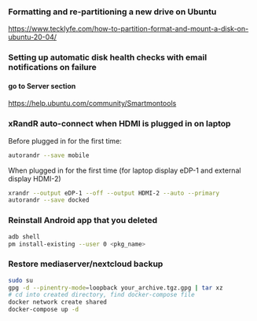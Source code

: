 ### Formatting and re-partitioning a new drive on Ubuntu
https://www.tecklyfe.com/how-to-partition-format-and-mount-a-disk-on-ubuntu-20-04/

### Setting up automatic disk health checks with email notifications on failure
#### go to Server section
https://help.ubuntu.com/community/Smartmontools

### xRandR auto-connect when HDMI is plugged in on laptop
Before plugged in for the first time:
```sh
autorandr --save mobile
```

When plugged in for the first time (for laptop display eDP-1 and external display HDMI-2)
```sh
xrandr --output eDP-1 --off --output HDMI-2 --auto --primary
autorandr --save docked
```



### Reinstall Android app that you deleted
```sh
adb shell
pm install-existing --user 0 <pkg_name>
```

### Restore mediaserver/nextcloud backup
```sh
sudo su
gpg -d --pinentry-mode=loopback your_archive.tgz.gpg | tar xz
# cd into created directory, find docker-compose file
docker network create shared
docker-compose up -d
```

